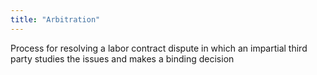 ```yaml
---
title: "Arbitration"
---
```

Process for resolving a labor contract dispute in which an impartial third party studies the issues and makes a binding decision

